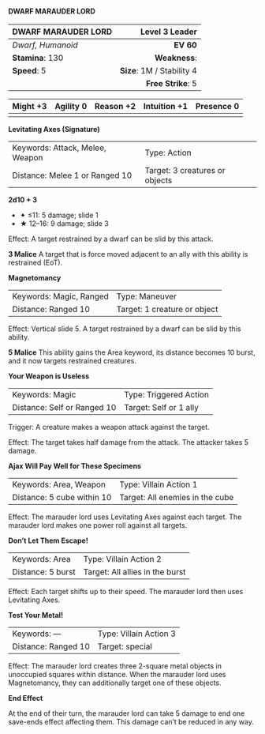 #### DWARF MARAUDER LORD

| DWARF MARAUDER LORD |         **Level 3 Leader** |
| :------------------ | -------------------------: |
| *Dwarf, Humanoid*   |                  **EV 60** |
| **Stamina**: 130    |              **Weakness**: |
| **Speed**: 5        | **Size**: 1M / Stability 4 |
|                     |         **Free Strike**: 5 |

| **Might** +3 | **Agility** 0 | **Reason** +2 | **Intuition** +1 | **Presence** 0 |
| ------------ | ------------- | ------------- | ---------------- | -------------- |
|              |               |               |                  |                |

**Levitating Axes (Signature)**

|                                 |                                |
| :------------------------------ | :----------------------------- |
| Keywords: Attack, Melee, Weapon | Type: Action                   |
| Distance: Melee 1 or Ranged 10  | Target: 3 creatures or objects |

**2d10 + 3**

- ✦ ≤11: 5 damage; slide 1
- ★ 12–16: 9 damage; slide 3

Effect: A target restrained by a dwarf can be slid by this attack.

**3 Malice**
A target that is force moved adjacent to an ally with this ability is restrained (EoT).

**Magnetomancy**

|                         |                              |
| :---------------------- | :--------------------------- |
| Keywords: Magic, Ranged | Type: Maneuver               |
| Distance: Ranged 10     | Target: 1 creature or object |

Effect: Vertical slide 5. A target restrained by a dwarf can be slid by this ability.

**5 Malice**
This ability gains the Area keyword, its distance becomes 10 burst, and it now targets restrained creatures.

**Your Weapon is Useless**

|                             |                        |
| :-------------------------- | :--------------------- |
| Keywords: Magic             | Type: Triggered Action |
| Distance: Self or Ranged 10 | Target: Self or 1 ally |

Trigger: A creature makes a weapon attack against the target.

Effect: The target takes half damage from the attack. The attacker takes 5 damage.

**Ajax Will Pay Well for These Specimens**

|                            |                                 |
| :------------------------- | :------------------------------ |
| Keywords: Area, Weapon     | Type: Villain Action 1          |
| Distance: 5 cube within 10 | Target: All enemies in the cube |

Effect: The marauder lord uses Levitating Axes against each target. The marauder lord makes one power roll against all targets.

**Don’t Let Them Escape!**

|                   |                                 |
| :---------------- | :------------------------------ |
| Keywords: Area    | Type: Villain Action 2          |
| Distance: 5 burst | Target: All allies in the burst |

Effect: Each target shifts up to their speed. The marauder lord then uses Levitating Axes.

**Test Your Metal!**

|                     |                        |
| :------------------ | :--------------------- |
| Keywords: —         | Type: Villain Action 3 |
| Distance: Ranged 10 | Target: special        |

Effect: The marauder lord creates three 2-square metal objects in unoccupied squares within distance. When the marauder lord uses Magnetomancy, they can additionally target one of these objects.

**End Effect**

At the end of their turn, the marauder lord can take 5 damage to end one save-ends effect affecting them. This damage can’t be reduced in any way.
